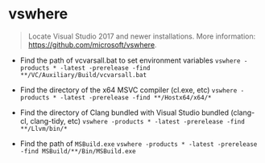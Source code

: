 # vswhere
> Locate Visual Studio 2017 and newer installations.
> More information: <https://github.com/microsoft/vswhere>.

- Find the path of vcvarsall.bat to set environment variables
`vswhere -products * -latest -prerelease -find **/VC/Auxiliary/Build/vcvarsall.bat`

- Find the directory of the x64 MSVC compiler (cl.exe, etc)
`vswhere -products * -latest -prerelease -find **/Hostx64/x64/*`

- Find the directory of Clang bundled with Visual Studio bundled (clang-cl, clang-tidy, etc)
`vswhere -products * -latest -prerelease -find **/Llvm/bin/*`

- Find the path of `MSBuild.exe`
`vswhere -products * -latest -prerelease -find MSBuild/**/Bin/MSBuild.exe`
